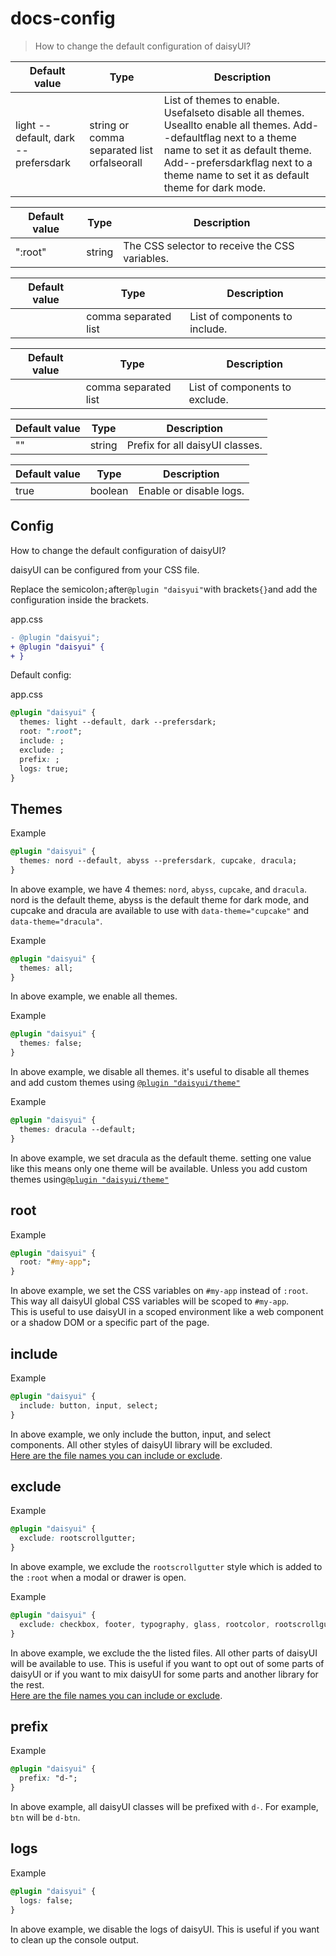 # docs-config

> How to change the default configuration of daisyUI?

| Default value                       | Type                                        | Description                                                                                                                                                                                                                                |
| ----------------------------------- | ------------------------------------------- | ------------------------------------------------------------------------------------------------------------------------------------------------------------------------------------------------------------------------------------------ |
| light --default, dark --prefersdark | string or comma separated list orfalseorall | List of themes to enable. Usefalseto disable all themes. Useallto enable all themes. Add--defaultflag next to a theme name to set it as default theme. Add--prefersdarkflag next to a theme name to set it as default theme for dark mode. |

| Default value | Type   | Description                                    |
| ------------- | ------ | ---------------------------------------------- |
| ":root"       | string | The CSS selector to receive the CSS variables. |

| Default value | Type                 | Description                    |
| ------------- | -------------------- | ------------------------------ |
|               | comma separated list | List of components to include. |

| Default value | Type                 | Description                    |
| ------------- | -------------------- | ------------------------------ |
|               | comma separated list | List of components to exclude. |

| Default value | Type   | Description                     |
| ------------- | ------ | ------------------------------- |
| ""            | string | Prefix for all daisyUI classes. |

| Default value | Type    | Description             |
| ------------- | ------- | ----------------------- |
| true          | boolean | Enable or disable logs. |

## Config

How to change the default configuration of daisyUI?

daisyUI can be configured from your CSS file.

Replace the semicolon`;`after`@plugin "daisyui"`with brackets`{}`and add the configuration inside the brackets.

app.css

```diff
- @plugin "daisyui";
+ @plugin "daisyui" {
+ }
```

Default config:

app.css

```css
@plugin "daisyui" {
  themes: light --default, dark --prefersdark;
  root: ":root";
  include: ;
  exclude: ;
  prefix: ;
  logs: true;
}
```

## [](#themes)Themes

Example

```css
@plugin "daisyui" {
  themes: nord --default, abyss --prefersdark, cupcake, dracula;
}
```

In above example, we have 4 themes: `nord`, `abyss`, `cupcake`, and `dracula`. nord is the default theme, abyss is the default theme for dark mode, and cupcake and dracula are available to use with `data-theme="cupcake"` and `data-theme="dracula"`.

Example

```css
@plugin "daisyui" {
  themes: all;
}
```

In above example, we enable all themes.

Example

```css
@plugin "daisyui" {
  themes: false;
}
```

In above example, we disable all themes. it's useful to disable all themes and add custom themes using [`@plugin "daisyui/theme"`](about:/docs/themes/#how-to-add-a-new-custom-theme)

Example

```css
@plugin "daisyui" {
  themes: dracula --default;
}
```

In above example, we set dracula as the default theme. setting one value like this means only one theme will be available. Unless you add custom themes using[`@plugin "daisyui/theme"`](about:/docs/themes/#how-to-add-a-new-custom-theme)

## [](#root)root

Example

```css
@plugin "daisyui" {
  root: "#my-app";
}
```

In above example, we set the CSS variables on `#my-app` instead of `:root`. This way all daisyUI global CSS variables will be scoped to `#my-app`.  
This is useful to use daisyUI in a scoped environment like a web component or a shadow DOM or a specific part of the page.

## [](#include)include

Example

```css
@plugin "daisyui" {
  include: button, input, select;
}
```

In above example, we only include the button, input, and select components. All other styles of daisyUI library will be excluded.  
[Here are the file names you can include or exclude](https://github.com/saadeghi/daisyui/tree/master/packages/daisyui/src).

## [](#exclude)exclude

Example

```css
@plugin "daisyui" {
  exclude: rootscrollgutter;
}
```

In above example, we exclude the `rootscrollgutter` style which is added to the `:root` when a modal or drawer is open.

Example

```css
@plugin "daisyui" {
  exclude: checkbox, footer, typography, glass, rootcolor, rootscrollgutter;
}
```

In above example, we exclude the the listed files. All other parts of daisyUI will be available to use. This is useful if you want to opt out of some parts of daisyUI or if you want to mix daisyUI for some parts and another library for the rest.  
[Here are the file names you can include or exclude](https://github.com/saadeghi/daisyui/tree/master/packages/daisyui/src).

## [](#prefix)prefix

Example

```css
@plugin "daisyui" {
  prefix: "d-";
}
```

In above example, all daisyUI classes will be prefixed with `d-`. For example, `btn` will be `d-btn`.

## [](#logs)logs

Example

```css
@plugin "daisyui" {
  logs: false;
}
```

In above example, we disable the logs of daisyUI. This is useful if you want to clean up the console output.
